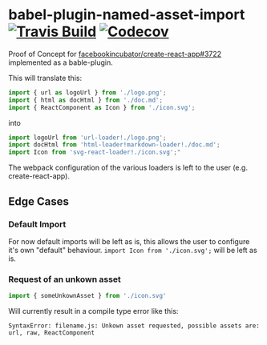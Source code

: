 babel-plugin-named-asset-import 
[![Travis Build](https://img.shields.io/travis/FWeinb/babel-plugin-named-asset-import.svg?style=flat-square)](https://travis-ci.org/FWeinb/babel-plugin-named-asset-import)
[![Codecov](https://img.shields.io/codecov/c/github/FWeinb/babel-plugin-named-asset-import.svg?style=flat-square)](https://codecov.io/gh/FWeinb/babel-plugin-named-asset-import)
====

Proof of Concept for [facebookincubator/create-react-app#3722](https://github.com/facebookincubator/create-react-app/issues/3722) implemented as a bable-plugin. 

This will translate this:
```js
import { url as logoUrl } from './logo.png';
import { html as docHtml } from './doc.md';
import { ReactComponent as Icon } from './icon.svg';
```

into

```js
import logoUrl from 'url-loader!./logo.png';
import docHtml from 'html-loader!markdown-loader!./doc.md';
import Icon from 'svg-react-loader!./icon.svg';"
```

The webpack configuration of the various loaders is left to the user (e.g. create-react-app).

## Edge Cases

### Default Import 

For now default imports will be left as is, this allows the user to configure it's own "default" behaviour. 
`import Icon from './icon.svg';` will be left as is. 

### Request of an unkown asset

```js
import { someUnkownAsset } from './icon.svg' 
```

Will currently result in a compile type error like this: 

`SyntaxError: filename.js: Unkown asset requested, possible assets are: url, raw, ReactComponent`
